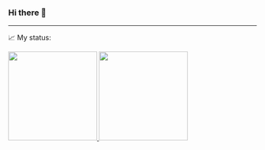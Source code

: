 ### Hi there 👋

<!--
**helendessa/helendessa** is a ✨ _special_ ✨ repository because its `README.md` (this file) appears on your GitHub profile.

Here are some ideas to get you started:

- 🔭 I’m currently working on ...
- 🌱 I’m currently learning ...
- 👯 I’m looking to collaborate on ...
- 🤔 I’m looking for help with ...
- 💬 Ask me about ...
- 📫 How to reach me: ...
- 😄 Pronouns: ...
- ⚡ Fun fact: ...
-->

---
:chart_with_upwards_trend: My status:
<div>
<a href="https://github.com/helendessa">
<img loading="lazy" height="180em" src="https://github-readme-stats.vercel.app/api/top-langs/?username=helendessa&layout=compact&langs_count=7&theme=dracula"/>
<img loading="lazy" height="180em" src="https://github-readme-stats.vercel.app/api?username=helendessa&show_icons=true&theme=dracula&include_all_commits=true&count_private=true"/>
</div>
